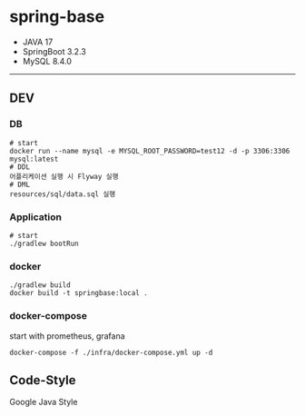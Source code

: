 # spring-base
- JAVA 17
- SpringBoot 3.2.3
- MySQL 8.4.0

---
## DEV
### DB
```
# start
docker run --name mysql -e MYSQL_ROOT_PASSWORD=test12 -d -p 3306:3306 mysql:latest
# DDL
어플리케이션 실행 시 Flyway 실행
# DML
resources/sql/data.sql 실행
```

### Application
```
# start
./gradlew bootRun
```
### docker
```
./gradlew build
docker build -t springbase:local .
```
### docker-compose
start with prometheus, grafana
```
docker-compose -f ./infra/docker-compose.yml up -d
```




## Code-Style
Google Java Style

